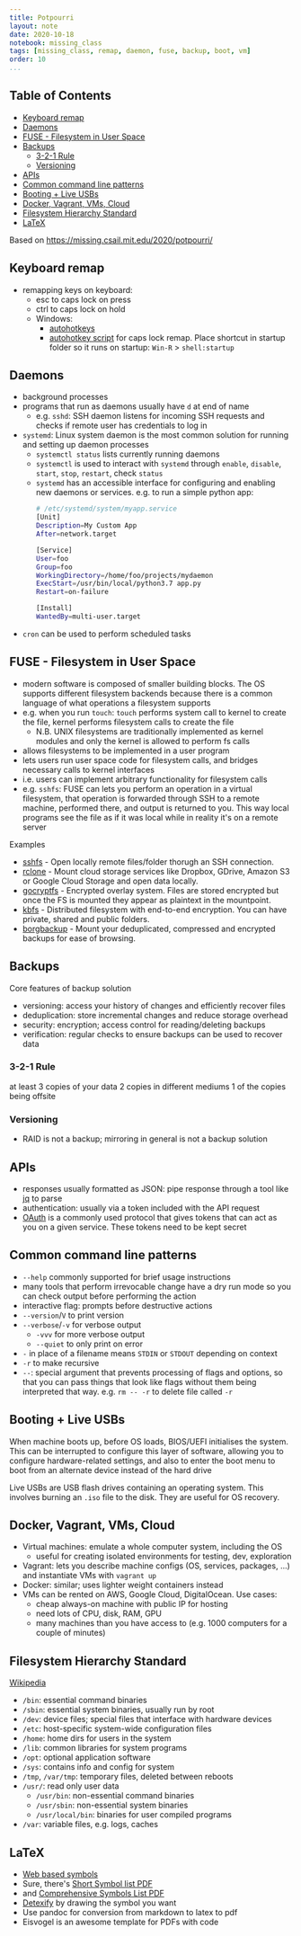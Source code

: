 ```yaml
---
title: Potpourri
layout: note
date: 2020-10-18
notebook: missing_class
tags: [missing_class, remap, daemon, fuse, backup, boot, vm]
order: 10
...
```


[TOC]: #

## Table of Contents
- [Keyboard remap](#keyboard-remap)
- [Daemons](#daemons)
- [FUSE - Filesystem in User Space](#fuse---filesystem-in-user-space)
- [Backups](#backups)
  - [3-2-1 Rule](#3-2-1-rule)
  - [Versioning](#versioning)
- [APIs](#apis)
- [Common command line patterns](#common-command-line-patterns)
- [Booting + Live USBs](#booting--live-usbs)
- [Docker, Vagrant, VMs, Cloud](#docker-vagrant-vms-cloud)
- [Filesystem Hierarchy Standard](#filesystem-hierarchy-standard)
- [LaTeX](#latex)

Based on https://missing.csail.mit.edu/2020/potpourri/

## Keyboard remap
- remapping keys on keyboard:
    - esc to caps lock on press
    - ctrl to caps lock on hold
    - Windows:
        - [autohotkeys]()
        - [autohotkey script](https://github.com/fenwar/ahk-caps-ctrl-esc/blob/master/AutoHotkey.ahk) for caps lock remap.  Place shortcut in startup folder so it runs on startup: `Win-R` > `shell:startup`

## Daemons

- background processes
- programs that run as daemons usually have `d` at end of name
    - e.g. `sshd`: SSH daemon listens for incoming SSH requests and 
      checks if remote user has credentials to log in
- `systemd`: Linux system daemon is the most common solution for running
  and setting up daemon processes
  - `systemctl status` lists currently running daemons
  - `systemctl` is used to interact with `systemd` through `enable`,
    `disable`, `start`, `stop`, `restart`, check `status`
  - `systemd` has an accessible interface for configuring and enabling 
    new daemons or services. e.g. to run a simple python app:
    ```bash
    # /etc/systemd/system/myapp.service
    [Unit]
    Description=My Custom App
    After=network.target
    
    [Service]
    User=foo
    Group=foo
    WorkingDirectory=/home/foo/projects/mydaemon
    ExecStart=/usr/bin/local/python3.7 app.py
    Restart=on-failure
    
    [Install]
    WantedBy=multi-user.target
    ```
- `cron` can be used to perform scheduled tasks

## FUSE - Filesystem in User Space

- modern software is composed of smaller building blocks.  The OS 
  supports different filesystem backends because there is a common 
  language of what operations a filesystem supports
- e.g. when you run `touch`: `touch` performs system call to kernel to
  create the file, kernel performs filesystem calls to create the file
  - N.B. UNIX filesystems are traditionally implemented as kernel 
    modules and only the kernel is allowed to perform fs calls
- allows filesystems to be implemented in a user program
- lets users run user space code for filesystem calls, and bridges
  necessary calls to kernel interfaces
- i.e. users can implement arbitrary functionality for filesystem calls
- e.g. `sshfs`: FUSE can lets you perform an operation in a virtual filesystem, 
  that operation is forwarded through SSH to a remote machine, performed
  there, and output is returned to you.  This way local programs see
  the file as if it was local while in reality it's on a remote server

Examples
- [sshfs](https://github.com/libfuse/sshfs) - Open locally remote files/folder thorugh an SSH connection.
- [rclone](https://rclone.org/commands/rclone_mount/) - Mount cloud storage services like Dropbox, GDrive, Amazon S3 or Google Cloud Storage and open data locally.
- [gocryptfs](https://nuetzlich.net/gocryptfs/) - Encrypted overlay system. Files are stored encrypted but once the FS is mounted they appear as plaintext in the mountpoint.
- [kbfs](https://keybase.io/docs/kbfs) - Distributed filesystem with end-to-end encryption. You can have private, shared and public folders.
- [borgbackup](https://borgbackup.readthedocs.io/en/stable/usage/mount.html) - Mount your deduplicated, compressed and encrypted backups for ease of browsing.

## Backups

Core features of backup solution
- versioning: access your history of changes and efficiently recover files
- deduplication: store incremental changes and reduce storage overhead
- security: encryption; access control for reading/deleting backups
- verification: regular checks to ensure backups can be used to recover
  data

### 3-2-1 Rule
at least 3 copies of your data
2 copies in different mediums
1 of the copies being offsite

### Versioning

- RAID is not a backup; mirroring in general is not a backup solution

## APIs

- responses usually formatted as JSON: pipe response through a tool like
  [jq](https://stedolan.github.io/jq/) to parse
- authentication: usually via a token included with the API request
- [OAuth]() is a commonly used protocol that gives tokens that can act as
  you on a given service.  These tokens need to be kept secret
  
## Common command line patterns

- `--help` commonly supported for brief usage instructions
- many tools that perform irrevocable change have a dry run mode so you
  can check output before performing the action
- interactive flag: prompts before destructive actions
- `--version`/`V` to print version
- `--verbose`/`-v` for verbose output
    - `-vvv` for more verbose output
    - `--quiet` to only print on error
- `-` in place of a filename means `STDIN` or `STDOUT` depending on context
- `-r` to make recursive
- `--`: special argument that prevents processing of flags and options, so 
  that you can pass things that look like flags without them being 
  interpreted that way. e.g. `rm -- -r` to delete file called `-r`

## Booting + Live USBs

When machine boots up, before OS loads, BIOS/UEFI initialises the system.
This can be interrupted to configure this layer of software, allowing you
to configure hardware-related settings, and also to enter the boot menu 
to boot from an alternate device instead of the hard drive

Live USBs are USB flash drives containing an operating system. This 
involves burning an `.iso` file to the disk.  They are useful for 
OS recovery.

## Docker, Vagrant, VMs, Cloud

- Virtual machines: emulate a whole computer system, including the OS
  - useful for creating isolated environments for testing, dev, 
    exploration
- Vagrant: lets you describe machine configs (OS, services, packages, ...)
  and instantiate VMs with `vagrant up`
- Docker: similar; uses lighter weight containers instead
- VMs can be rented on AWS, Google Cloud, DigitalOcean.  Use cases:
    - cheap always-on machine with public IP for hosting
    - need lots of CPU, disk, RAM, GPU
    - many machines than you have access to (e.g. 1000 computers for a 
      couple of minutes)

## Filesystem Hierarchy Standard
[Wikipedia](https://en.m.wikipedia.org/wiki/Filesystem_Hierarchy_Standard)
- `/bin`: essential command binaries
- `/sbin`: essential system binaries, usually run by root
- `/dev`: device files; special files that interface with hardware devices
- `/etc`: host-specific system-wide configuration files
- `/home`: home dirs for users in the system
- `/lib`: common libraries for system programs
- `/opt`: optional application software
- `/sys`: contains info and config for system
- `/tmp`, `/var/tmp`: temporary files, deleted between reboots
- `/usr/`: read only user data
  - `/usr/bin`: non-essential command binaries
  - `/usr/sbin`: non-essential system binaries
  - `/usr/local/bin`: binaries for user compiled programs
- `/var`: variable files, e.g. logs, caches

## LaTeX

- [Web based symbols](https://artofproblemsolving.com/wiki/index.php/LaTeX:Symbols)
- Sure, there's [Short Symbol list PDF](https://www.caam.rice.edu/~heinken/latex/symbols.pdf)
- and [Comprehensive Symbols List PDF](http://mirrors.ctan.org/info/symbols/comprehensive/symbols-a4.pdf)
- [Detexify](http://detexify.kirelabs.org/classify.html) by drawing the symbol you want
- Use pandoc for conversion from markdown to latex to pdf
- Eisvogel is an awesome template for PDFs with code

